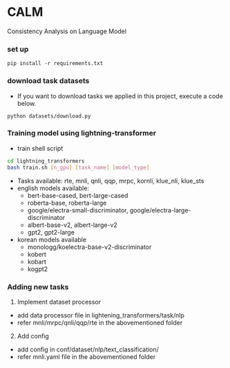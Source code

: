 # CALM
Consistency Analysis on Language Model


### set up
```
pip install -r requirements.txt
```

### download task datasets
- If you want to download tasks we applied in this project, execute a code below.
```
python datasets/download.py
```

### Training model using lightning-transformer
- train shell script
```bash
cd lightning_transformers
bash train.sh [n_gpu] [task_name] [model_type]
```
- Tasks available: rte, mnli, qnli, qqp, mrpc, kornli, klue_nli, klue_sts
- english models available:
    - bert-base-cased, bert-large-cased
    - roberta-base, roberta-large
    - google/electra-small-discriminator, google/electra-large-discriminator
    - albert-base-v2, albert-large-v2
    - gpt2, gpt2-large
- korean models available
    - monologg/koelectra-base-v2-discriminator
    - kobert
    - kobart
    - kogpt2




### Adding new tasks
1) Implement dataset processor
- add data processor file in lightening_transformers/task/nlp
- refer mnli/mrpc/qnli/qqp/rte in the abovementioned folder

2) Add config
- add config in conf/dataset/nlp/text_classification/
- refer mnli.yaml file in the abovementioned folder

